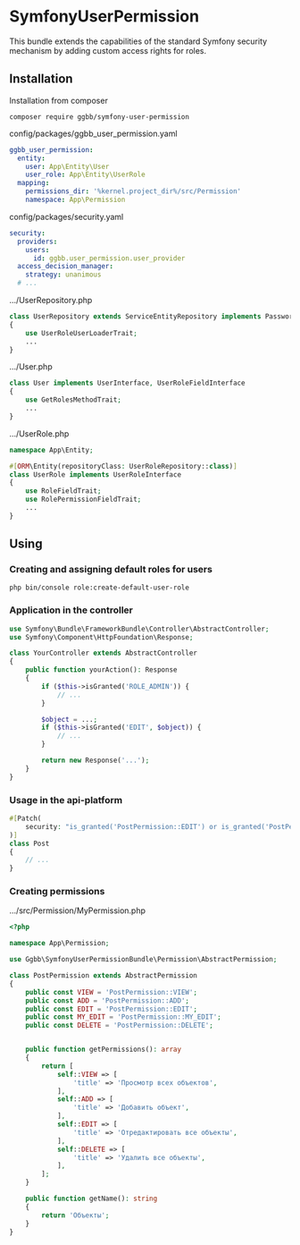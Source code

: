 # SymfonyUserPermission
This bundle extends the capabilities of the standard Symfony security mechanism by adding custom access rights for roles.

## Installation
Installation from composer
```console
composer require ggbb/symfony-user-permission
```

config/packages/ggbb_user_permission.yaml
```yaml
ggbb_user_permission:
  entity:
    user: App\Entity\User
    user_role: App\Entity\UserRole
  mapping:
    permissions_dir: '%kernel.project_dir%/src/Permission'
    namespace: App\Permission
```

config/packages/security.yaml
```yaml
security:
  providers:
    users:
      id: ggbb.user_permission.user_provider
  access_decision_manager:
    strategy: unanimous
  # ...
```

.../UserRepository.php
```php
class UserRepository extends ServiceEntityRepository implements PasswordUpgraderInterface, UserLoaderInterface
{
    use UserRoleUserLoaderTrait;
    ...
}
```

.../User.php
```php
class User implements UserInterface, UserRoleFieldInterface
{
    use GetRolesMethodTrait;
    ...
}
```

.../UserRole.php
```php
namespace App\Entity;

#[ORM\Entity(repositoryClass: UserRoleRepository::class)]
class UserRole implements UserRoleInterface
{
    use RoleFieldTrait;
    use RolePermissionFieldTrait;
    ...
}
```


## Using
### Creating and assigning default roles for users
```console
php bin/console role:create-default-user-role
```

### Application in the controller
```php
use Symfony\Bundle\FrameworkBundle\Controller\AbstractController;
use Symfony\Component\HttpFoundation\Response;

class YourController extends AbstractController
{
    public function yourAction(): Response
    {
        if ($this->isGranted('ROLE_ADMIN')) {
            // ...
        }

        $object = ...;
        if ($this->isGranted('EDIT', $object)) {
            // ...
        }

        return new Response('...');
    }
}
```

### Usage in the api-platform
```php
#[Patch(
    security: "is_granted('PostPermission::EDIT') or is_granted('PostPermission::MY_EDIT', object.getAddedByUser())",
)]
class Post
{
    // ...
}
```

### Creating permissions
.../src/Permission/MyPermission.php
```php
<?php

namespace App\Permission;

use Ggbb\SymfonyUserPermissionBundle\Permission\AbstractPermission;

class PostPermission extends AbstractPermission
{
    public const VIEW = 'PostPermission::VIEW';
    public const ADD = 'PostPermission::ADD';
    public const EDIT = 'PostPermission::EDIT';
    public const MY_EDIT = 'PostPermission::MY_EDIT';
    public const DELETE = 'PostPermission::DELETE';


    public function getPermissions(): array
    {
        return [
            self::VIEW => [
                'title' => 'Просмотр всех объектов',
            ],
            self::ADD => [
                'title' => 'Добавить объект',
            ],
            self::EDIT => [
                'title' => 'Отредактировать все объекты',
            ],
            self::DELETE => [
                'title' => 'Удалить все объекты',
            ],
        ];
    }

    public function getName(): string
    {
        return 'Объекты';
    }
}

```
